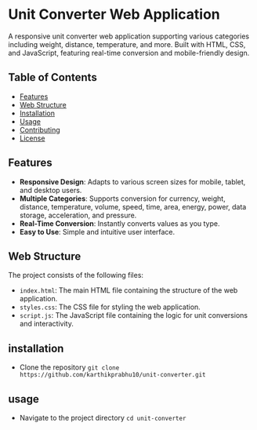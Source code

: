 # Unit Converter Web Application

A responsive unit converter web application supporting various categories including weight, distance, temperature, and more. Built with HTML, CSS, and JavaScript, featuring real-time conversion and mobile-friendly design.

## Table of Contents

- [Features](#features)
- [Web Structure](#web-structure)
- [Installation](#installation)
- [Usage](#usage)
- [Contributing](#contributing)
- [License](#license)

## Features

- **Responsive Design**: Adapts to various screen sizes for mobile, tablet, and desktop users.
- **Multiple Categories**: Supports conversion for currency, weight, distance, temperature, volume, speed, time, area, energy, power, data storage, acceleration, and pressure.
- **Real-Time Conversion**: Instantly converts values as you type.
- **Easy to Use**: Simple and intuitive user interface.

## Web Structure

The project consists of the following files:

- `index.html`: The main HTML file containing the structure of the web application.
- `styles.css`: The CSS file for styling the web application.
- `script.js`: The JavaScript file containing the logic for unit conversions and interactivity.

## installation
- Clone the repository
  ``git clone https://github.com/karthikprabhu10/unit-converter.git``

## usage
- Navigate to the project directory
  ```cd unit-converter```
